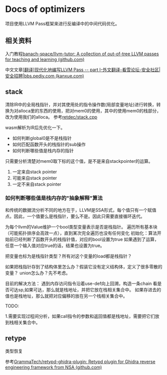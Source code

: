 # Docs of optimizers

项目使用LLVM Pass框架来进行反编译中的中间代码优化。

## 相关资料

入门教程[banach-space/llvm-tutor: A collection of out-of-tree LLVM passes for teaching and learning (github.com)](https://github.com/banach-space/llvm-tutor)

中文文章[[翻译\]现代化地编写LLVM Pass -- part I-外文翻译-看雪论坛-安全社区|安全招聘|bbs.pediy.com (kanxue.com)](https://bbs.kanxue.com/thread-257665.htm)








## stack

清除IR中的全局栈指针，并对其使用处的指令操作数(局部变量地址)进行转换，转换为对alloca里的东西的使用，把对mem0的使用，其中的使用mem0的栈部分，改为使用我们的alloca。
参考[retdec/stack.cpp](https://github.com/avast/retdec/blob/master/src/bin2llvmir/optimizations/stack/stack.cpp)


wasm解析为IR后先优化一下。

- 如何判断global0是不是栈指针
- 如何匹配函数开头的栈指针的sub操作
- 如何判断哪些值是栈内存的指针

只需要分析清楚对mem0取下标的这个值，是不是来自stackpointer的运算。
1. 一定来自stack pointer
1. 可能来自stack pointer
1. 一定不来自stack pointer

### 如何判断哪些值是栈内存的"抽象解释"算法

和传统的数据流分析不同的地方在于，LLVM是SSA形式，每个值只有一个赋值点。因此，一个值要么是栈指针，要么不是。因此只需要直接循环迭代。

为每个llvm的Value维护一个bool类型变量表示是否是栈指针。
遍历所有基本块（可能拓扑排序会高效一点），直到某次完全遍历也没有任何变化
初始化：算法开始前已经判断了函数开头的栈指针值，对应的bool设置为true
如果遇到了运算，任意一个输入值对应true的话，结果也设置为true。

把变量也标为是栈指针类型？所有对这个变量的load都是栈指针？

如果把栈指针存到了结构体里怎么办？假装它没有定义结构体，定义了很多零散的变量？
union怎么办？先不考虑。


目前的解决方法：
遇到内存访问指令沿着use-def向上回溯，构造一条chain 看是否可达sp,如果可达，那么就是栈地址，并把它放在栈相关集合中。
如果存进去的值也是栈地址，那么就把对应偏移的放在另一个栈相关集合中。


TODO:

1.需要实现过程间分析，如果call指令的参数和返回值都是栈地址，需要把它们放到栈相关集合中。


## retype

类型恢复

参考[GrammaTech/retypd-ghidra-plugin: Retypd plugin for Ghidra reverse engineering framework from NSA (github.com)](https://github.com/GrammaTech/retypd-ghidra-plugin)